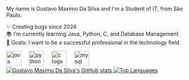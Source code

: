 <p align="left">My name is Gustavo Maximo Da Silva and I'm a Student of IT, from São Paulo.</p>
<p align="left">✨ Creating bugs since 2024<br>📚 I'm currently learning Java, Python, C, and Database Management.<br>🎯 Goals: I want to be a successful professional in the technology field.<br></p>

<div align="left"> <img
src="https://cdn.jsdelivr.net/gh/devicons/devicon/icons/java/java-original.svg" height="40" alt="java logo" /> <img width="12" /> <img
src="https://cdn.jsdelivr.net/gh/devicons/devicon/icons/python/python-original.svg" height="40" alt="python logo" /> <img width="12" /> <img
src="https://cdn.jsdelivr.net/gh/devicons/devicon/icons/c/c-original.svg" height="40" alt="c logo" /> <img width="12" /> <img
src="https://cdn.jsdelivr.net/gh/devicons/devicon/icons/mysql/mysql-original.svg" height="40" alt="mysql logo" /> </div>

<!-- My Stats -->
<a href="https://github.com/anuraghazra/github-readme-stats">
  <img src="https://github-readme-stats.vercel.app/api?username=Gustavo-Maximo&show_icons=true&theme=radical" alt="Gustavo Maximo Da Silva's GitHub stats" />
</a>

<!-- Most Used Languages -->
<a href="https://github.com/anuraghazra/github-readme-stats">
  <img src="https://github-readme-stats.vercel.app/api/top-langs/?username=Gustavo-Maximo&layout=compact&theme=radical" alt="Top Languages" />
</a>
